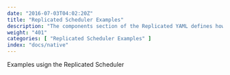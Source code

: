 ```yaml
---
date: "2016-07-03T04:02:20Z"
title: "Replicated Scheduler Examples"
description: "The components section of the Replicated YAML defines how the containers will be created and started."
weight: "401"
categories: [ "Replicated Scheduler Examples" ]
index: "docs/native"
---
```


Examples usign the Replicated Scheduler